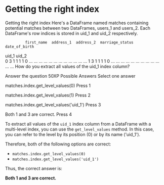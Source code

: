 # Getting the right index

Getting the right index
Here's a DataFrame named matches containing potential matches between two DataFrames, users_1 and users_2. Each DataFrame's row indices is stored in uid_1 and uid_2 respectively.

             first_name  address_1  address_2  marriage_status  date_of_birth
uid_1 uid_2                                                                  
0     3              1          1          1                1              0
     ...            ...         ...        ...              ...            ...
     ...            ...         ...        ...              ...            ...
1     3              1          1          1                1              0
     ...            ...         ...        ...              ...            ...
     ...            ...         ...        ...              ...            ...
How do you extract all values of the uid_1 index column?

Answer the question
50XP
Possible Answers
Select one answer

matches.index.get_level_values(0)
Press
1

matches.index.get_level_values(1)
Press
2

matches.index.get_level_values('uid_1')
Press
3

Both 1 and 3 are correct.
Press
4

To extract all values of the `uid_1` index column from a DataFrame with a multi-level index, you can use the `get_level_values` method. In this case, you can refer to the level by its position (0) or by its name ('uid_1').

Therefore, both of the following options are correct:

- `matches.index.get_level_values(0)`
- `matches.index.get_level_values('uid_1')`

Thus, the correct answer is:

**Both 1 and 3 are correct.**